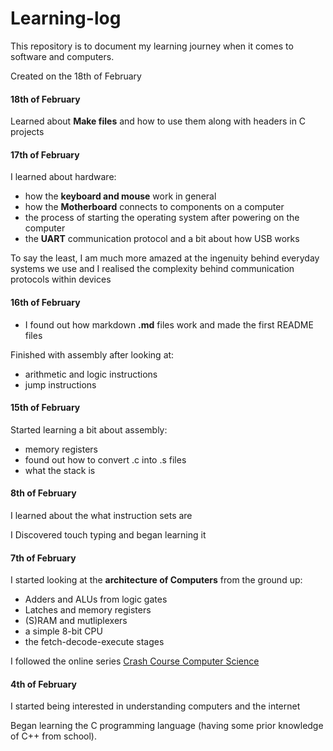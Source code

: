 # Learning-log
This repository is to document my learning journey
when it comes to software and computers. 

Created on the 18th of February

#### 18th of February
Learned about **Make files** and how to use them along with headers in C projects

#### 17th of February
I learned about hardware:
- how the **keyboard and mouse** work in general
- how the **Motherboard** connects to components on a computer
- the process of starting the operating system after powering on the computer
- the **UART** communication protocol and a bit about how USB works

To say the least, I am much more amazed at the ingenuity behind
everyday systems we use and I realised the complexity behind
communication protocols within devices

#### 16th of February
- I found out how markdown **.md** files work and made the first README files

Finished with assembly after looking at:
- arithmetic and logic instructions
- jump instructions

#### 15th of February
Started learning a bit about assembly:
- memory registers
- found out how to convert .c into .s files
- what the stack is

#### 8th of February
I learned about the what instruction sets are

I Discovered touch typing and began learning it

#### 7th of February 
I started looking at the **architecture of Computers** from the ground up:
- Adders and ALUs from logic gates
- Latches and memory registers
- (S)RAM and mutliplexers
- a simple 8-bit CPU
- the fetch-decode-execute stages

I followed the online series [Crash Course Computer Science](https://youtube.com/playlist?list=PL8dPuuaLjXtNlUrzyH5r6jN9ulIgZBpdo&si=fPEFP-QnYMBBTocU)

#### 4th of February

I started being interested in understanding computers and the internet

Began learning the C programming language (having some prior knowledge of C++ from
school).